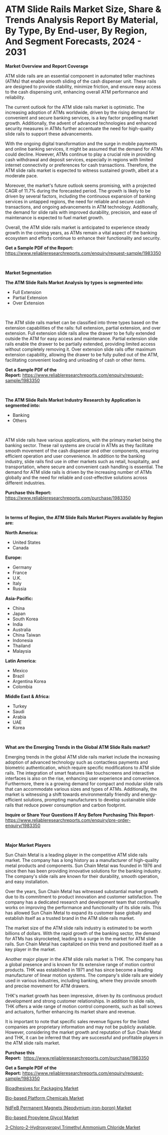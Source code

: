 <p><h1>ATM Slide Rails Market Size, Share & Trends Analysis Report By Material, By Type, By End-user, By Region, And Segment Forecasts, 2024 - 2031</h1></p><p><strong>Market Overview and Report Coverage</strong></p>
<p><p>ATM slide rails are an essential component in automated teller machines (ATMs) that enable smooth sliding of the cash dispenser unit. These rails are designed to provide stability, minimize friction, and ensure easy access to the cash dispensing unit, enhancing overall ATM performance and reliability.</p><p>The current outlook for the ATM slide rails market is optimistic. The increasing adoption of ATMs worldwide, driven by the rising demand for convenient and secure banking services, is a key factor propelling market growth. Additionally, the advent of advanced technologies and enhanced security measures in ATMs further accentuate the need for high-quality slide rails to support these advancements.</p><p>With the ongoing digital transformation and the surge in mobile payments and online banking services, it might be assumed that the demand for ATMs could decline. However, ATMs continue to play a crucial role in providing cash withdrawal and deposit services, especially in regions with limited internet connectivity or preferences for cash transactions. Therefore, the ATM slide rails market is expected to witness sustained growth, albeit at a moderate pace.</p><p>Moreover, the market's future outlook seems promising, with a projected CAGR of 11.7% during the forecasted period. The growth is likely to be driven by several factors, including the continuous expansion of banking services in untapped regions, the need for reliable and secure cash transactions, and ongoing advancements in ATM technology. Additionally, the demand for slide rails with improved durability, precision, and ease of maintenance is expected to fuel market growth.</p><p>Overall, the ATM slide rails market is anticipated to experience steady growth in the coming years, as ATMs remain a vital aspect of the banking ecosystem and efforts continue to enhance their functionality and security.</p></p>
<p><strong>Get a Sample PDF of the Report:</strong> <a href="https://www.reliableresearchreports.com/enquiry/request-sample/1983350">https://www.reliableresearchreports.com/enquiry/request-sample/1983350</a></p>
<p>&nbsp;</p>
<p><strong>Market Segmentation</strong></p>
<p><strong>The ATM Slide Rails Market Analysis by types is segmented into:</strong></p>
<p><ul><li>Full Extension</li><li>Partial Extension</li><li>Over Extension</li></ul></p>
<p>&nbsp;</p>
<p><p>The ATM slide rails market can be classified into three types based on the extension capabilities of the rails: full extension, partial extension, and over extension. Full extension slide rails allow the drawer to be fully extended outside the ATM for easy access and maintenance. Partial extension slide rails enable the drawer to be partially extended, providing limited access without completely removing it. Over extension slide rails offer maximum extension capability, allowing the drawer to be fully pulled out of the ATM, facilitating convenient loading and unloading of cash or other items.</p></p>
<p><strong>Get a Sample PDF of the Report:</strong>&nbsp;<a href="https://www.reliableresearchreports.com/enquiry/request-sample/1983350">https://www.reliableresearchreports.com/enquiry/request-sample/1983350</a></p>
<p>&nbsp;</p>
<p><strong>The ATM Slide Rails Market Industry Research by Application is segmented into:</strong></p>
<p><ul><li>Banking</li><li>Others</li></ul></p>
<p>&nbsp;</p>
<p><p>ATM slide rails have various applications, with the primary market being the banking sector. These rail systems are crucial in ATMs as they facilitate smooth movement of the cash dispenser and other components, ensuring efficient operation and user convenience. In addition to the banking industry, slide rails find use in other markets such as retail, hospitality, and transportation, where secure and convenient cash handling is essential. The demand for ATM slide rails is driven by the increasing number of ATMs globally and the need for reliable and cost-effective solutions across different industries.</p></p>
<p><strong>Purchase this Report:</strong>&nbsp; <a href="https://www.reliableresearchreports.com/purchase/1983350">https://www.reliableresearchreports.com/purchase/1983350</a></p>
<p>&nbsp;</p>
<p><strong>In terms of Region, the ATM Slide Rails Market Players available by Region are:</strong></p>
<p>
    <p> <strong> North America: </strong>
        <ul>
            <li>United States</li>
            <li>Canada</li>
        </ul>
        </p> 
    <p> <strong> Europe: </strong>
        <ul>
            <li>Germany</li>
            <li>France</li>
            <li>U.K.</li>
            <li>Italy</li>
            <li>Russia</li>
        </ul>
        </p> 
    <p> <strong> Asia-Pacific: </strong>
        <ul>
            <li>China</li>
            <li>Japan</li>
            <li>South Korea</li>
            <li>India</li>
            <li>Australia</li>
            <li>China Taiwan</li>
            <li>Indonesia</li>
            <li>Thailand</li>
            <li>Malaysia</li>
        </ul>
        </p> 
    <p> <strong> Latin America: </strong>
        <ul>
            <li>Mexico</li>
            <li>Brazil</li>
            <li>Argentina Korea</li>
            <li>Colombia</li>
        </ul>
        </p> 
    <p> <strong> Middle East & Africa: </strong>
        <ul>
            <li>Turkey</li>
            <li>Saudi</li>
            <li>Arabia</li>
            <li>UAE</li>
            <li>Korea</li>
        </ul>
    </p>
    </p>
<p>&nbsp;</p>
<p><strong>What are the Emerging Trends in the Global ATM Slide Rails market?</strong></p>
<p><p>Emerging trends in the global ATM slide rails market include the increasing adoption of advanced technology such as contactless payments and biometric authentication, which require specific modifications to ATM slide rails. The integration of smart features like touchscreens and interactive interfaces is also on the rise, enhancing user experience and convenience. Furthermore, there is a growing demand for compact and modular slide rails that can accommodate various sizes and types of ATMs. Additionally, the market is witnessing a shift towards environmentally friendly and energy-efficient solutions, prompting manufacturers to develop sustainable slide rails that reduce power consumption and carbon footprint.</p></p>
<p><strong>Inquire or Share Your Questions If Any Before Purchasing This Report</strong>- <a href="https://www.reliableresearchreports.com/enquiry/pre-order-enquiry/1983350">https://www.reliableresearchreports.com/enquiry/pre-order-enquiry/1983350</a></p>
<p>&nbsp;</p>
<p><strong>Major Market Players</strong></p>
<p><p>Sun Chain Metal is a leading player in the competitive ATM slide rails market. The company has a long history as a manufacturer of high-quality metal products and components. Sun Chain Metal was founded in 1976 and since then has been providing innovative solutions for the banking industry. The company's slide rails are known for their durability, smooth operation, and easy installation.</p><p>Over the years, Sun Chain Metal has witnessed substantial market growth due to its commitment to product innovation and customer satisfaction. The company has a dedicated research and development team that continually works on improving the performance and functionality of its slide rails. This has allowed Sun Chain Metal to expand its customer base globally and establish itself as a trusted brand in the ATM slide rails market.</p><p>The market size of the ATM slide rails industry is estimated to be worth billions of dollars. With the rapid growth of the banking sector, the demand for ATMs has skyrocketed, leading to a surge in the market for ATM slide rails. Sun Chain Metal has capitalized on this trend and positioned itself as a key player in the market.</p><p>Another major player in the ATM slide rails market is THK. The company has a global presence and is known for its extensive range of motion control products. THK was established in 1971 and has since become a leading manufacturer of linear motion systems. The company's slide rails are widely used in various industries, including banking, where they provide smooth and precise movement for ATM drawers.</p><p>THK's market growth has been impressive, driven by its continuous product development and strong customer relationships. In addition to slide rails, THK offers a wide range of motion control components, such as ball screws and actuators, further enhancing its market share and revenue.</p><p>It is important to note that specific sales revenue figures for the listed companies are proprietary information and may not be publicly available. However, considering the market growth and reputation of Sun Chain Metal and THK, it can be inferred that they are successful and profitable players in the ATM slide rails market.</p></p>
<p><strong>Purchase this Report:</strong>&nbsp;&nbsp;<a href="https://www.reliableresearchreports.com/purchase/1983350">https://www.reliableresearchreports.com/purchase/1983350</a></p>
<p></p>
<p><strong>Get a Sample PDF of the Report:</strong>&nbsp;<a href="https://www.reliableresearchreports.com/enquiry/request-sample/1983350">https://www.reliableresearchreports.com/enquiry/request-sample/1983350</a></p>
<p><p><a href="https://github.com/Chiragrp22/Market-Research-Report-List-2/blob/main/bioadhesives-for-packaging-market.md">Bioadhesives for Packaging Market</a></p><p><a href="https://github.com/Chiragrp23/Market-Research-Report-List-2/blob/main/bio-based-platform-chemicals-market.md">Bio-based Platform Chemicals Market</a></p><p><a href="https://github.com/ChiragRP21/Market-Research-Report-List-2/blob/main/ndfeb-permanent-magnets-neodymium-iron-boron-market.md">NdFeB Permanent Magnets (Neodymium-iron-boron) Market</a></p><p><a href="https://github.com/Chiragrp24/Market-Research-Report-List-2/blob/main/bio-based-propylene-glycol-market.md">Bio-based Propylene Glycol Market</a></p><p><a href="https://github.com/ChiragRp1/Market-Research-Report-List-2/blob/main/3-chloro-2-hydroxypropyl-trimethyl-ammonium-chloride-market.md">3-Chloro-2-Hydroxypropyl Trimethyl Ammonium Chloride Market</a></p></p>